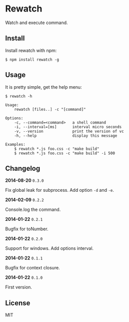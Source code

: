 # Rewatch

Watch and execute command.

## Install

Install rewatch with npm:

    $ npm install rewatch -g

## Usage

It is pretty simple, get the help menu:

    $ rewatch -h

```
Usage:
    rewatch [files..] -c "[command]"

Options:
    -c, --command=<command>   a shell command
    -i, --interval=[ms]       interval micro seconds
    -v, --version             print the version of vc
    -h, --help                display this message

Examples:
    $ rewatch *.js foo.css -c "make build"
    $ rewatch *.js foo.css -c "make build" -i 500
```

## Changelog

**2014-08-20** `0.3.0`

Fix global leak for subprocess. Add option `-d` and `-e`.

**2014-02-09** `0.2.2`

Console.log the command.

**2014-01-22** `0.2.1`

Bugfix for toNumber.

**2014-01-22** `0.2.0`

Support for windows. Add options interval.

**2014-01-22** `0.1.1`

Bugfix for context closure.

**2014-01-22** `0.1.0`

First version.

## License

MIT
